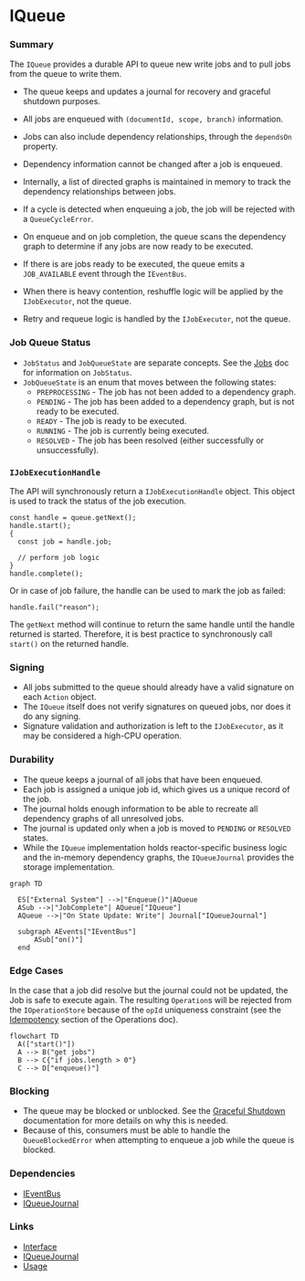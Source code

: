 # IQueue

### Summary

The `IQueue` provides a durable API to queue new write jobs and to pull jobs from the queue to write them.

- The queue keeps and updates a journal for recovery and graceful shutdown purposes.
- All jobs are enqueued with `(documentId, scope, branch)` information.
- Jobs can also include dependency relationships, through the `dependsOn` property.
- Dependency information cannot be changed after a job is enqueued.
- Internally, a list of directed graphs is maintained in memory to track the dependency relationships between jobs.
- If a cycle is detected when enqueuing a job, the job will be rejected with a `QueueCycleError`.
- On enqueue and on job completion, the queue scans the dependency graph to determine if any jobs are now ready to be executed.
- If there is are jobs ready to be executed, the queue emits a `JOB_AVAILABLE` event through the `IEventBus`.

- When there is heavy contention, reshuffle logic will be applied by the `IJobExecutor`, not the queue.
- Retry and requeue logic is handled by the `IJobExecutor`, not the queue.

### Job Queue Status

- `JobStatus` and `JobQueueState` are separate concepts. See the [Jobs](../Jobs/index.md) doc for information on `JobStatus`.
- `JobQueueState` is an enum that moves between the following states:
  - `PREPROCESSING` - The job has not been added to a dependency graph.
  - `PENDING` - The job has been added to a dependency graph, but is not ready to be executed.
  - `READY` - The job is ready to be executed.
  - `RUNNING` - The job is currently being executed.
  - `RESOLVED` - The job has been resolved (either successfully or unsuccessfully).

### `IJobExecutionHandle`

The API will synchronously return a `IJobExecutionHandle` object. This object is used to track the status of the job execution.

```tsx
const handle = queue.getNext();
handle.start();
{
  const job = handle.job;

  // perform job logic
}
handle.complete();
```

Or in case of job failure, the handle can be used to mark the job as failed:

```tsx
handle.fail("reason");
```

The `getNext` method will continue to return the same handle until the handle returned is started. Therefore, it is best practice to synchronously call `start()` on the returned handle.

### Signing

- All jobs submitted to the queue should already have a valid signature on each `Action` object.
- The `IQueue` itself does not verify signatures on queued jobs, nor does it do any signing.
- Signature validation and authorization is left to the `IJobExecutor`, as it may be considered a high-CPU operation.

### Durability

- The queue keeps a journal of all jobs that have been enqueued.
- Each job is assigned a unique job id, which gives us a unique record of the job.
- The journal holds enough information to be able to recreate all dependency graphs of all unresolved jobs.
- The journal is updated only when a job is moved to `PENDING` or `RESOLVED` states.
- While the `IQueue` implementation holds reactor-specific business logic and the in-memory dependency graphs, the `IQueueJournal` provides the storage implementation.

```mermaid
graph TD

  ES["External System"] -->|"Enqueue()"|AQueue
  ASub -->|"JobComplete"| AQueue["IQueue"]
  AQueue -->|"On State Update: Write"| Journal["IQueueJournal"]

  subgraph AEvents["IEventBus"]
      ASub["on()"]
  end

```

### Edge Cases

In the case that a job did resolve but the journal could not be updated, the Job is safe to execute again. The resulting `Operation`s will be rejected from the `IOperationStore` because of the `opId` uniqueness constraint (see the [Idempotency](../Operations/index.md#idempotency) section of the Operations doc).

```mermaid
flowchart TD
  A(["start()"])
  A --> B("get jobs")
  B --> C{"if jobs.length > 0"}
  C --> D["enqueue()"]
```

### Blocking

- The queue may be blocked or unblocked. See the [Graceful Shutdown](../GracefulShutdown/index.md) documentation for more details on why this is needed.
- Because of this, consumers must be able to handle the `QueueBlockedError` when attempting to enqueue a job while the queue is blocked.

### Dependencies

- [IEventBus](../Events/index.md)
- [IQueueJournal](journal.md)

### Links

* [Interface](interface.md)
* [IQueueJournal](journal.md)
* [Usage](usage.md)

